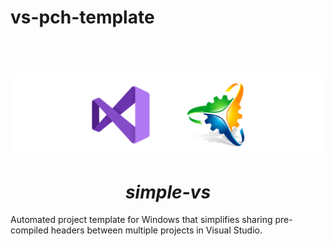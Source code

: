 # vs-pch-template
<h1 align="center">
  <br>
  <a href="http://www.amitmerchant.com/electron-markdownify"><img src="https://github.com/Stehfyn/vs-pch-template/blob/main/shared/resources/draft3.png" alt="Markdownify" width="2000"></a>
  <br>
   <h1 align="center"><em>simple-vs</em>
  <br>
</h1>
Automated project template for Windows that simplifies sharing pre-compiled headers between multiple projects in Visual Studio.
